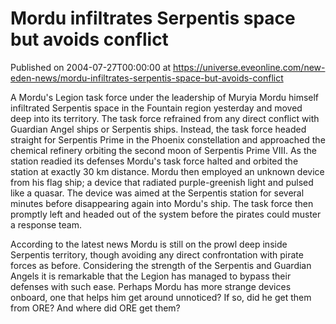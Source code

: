 # Mordu infiltrates Serpentis space but avoids conflict
Published on 2004-07-27T00:00:00 at https://universe.eveonline.com/new-eden-news/mordu-infiltrates-serpentis-space-but-avoids-conflict

A Mordu's Legion task force under the leadership of Muryia Mordu himself infiltrated Serpentis space in the Fountain region yesterday and moved deep into its territory. The task force refrained from any direct conflict with Guardian Angel ships or Serpentis ships. Instead, the task force headed straight for Serpentis Prime in the Phoenix constellation and approached the chemical refinery orbiting the second moon of Serpentis Prime VIII. As the station readied its defenses Mordu's task force halted and orbited the station at exactly 30 km distance. Mordu then employed an unknown device from his flag ship; a device that radiated purple-greenish light and pulsed like a quasar. The device was aimed at the Serpentis station for several minutes before disappearing again into Mordu's ship. The task force then promptly left and headed out of the system before the pirates could muster a response team.   
  
According to the latest news Mordu is still on the prowl deep inside Serpentis territory, though avoiding any direct confrontation with pirate forces as before. Considering the strength of the Serpentis and Guardian Angels it is remarkable that the Legion has managed to bypass their defenses with such ease. Perhaps Mordu has more strange devices onboard, one that helps him get around unnoticed? If so, did he get them from ORE? And where did ORE get them?
